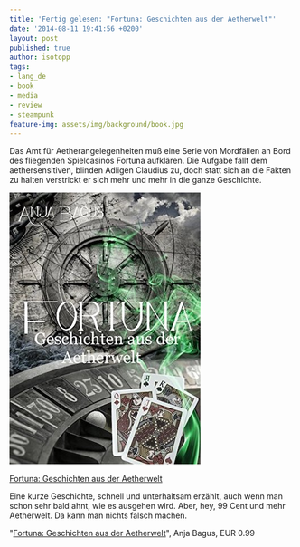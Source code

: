 ```yaml
---
title: 'Fertig gelesen: "Fortuna: Geschichten aus der Aetherwelt"'
date: '2014-08-11 19:41:56 +0200'
layout: post
published: true
author: isotopp
tags:
- lang_de
- book
- media
- review
- steampunk
feature-img: assets/img/background/book.jpg
---
```

Das Amt für Aetherangelegenheiten muß eine Serie von Mordfällen an Bord des fliegenden Spielcasinos Fortuna aufklären. Die Aufgabe fällt dem aethersensitiven, blinden Adligen Claudius zu, doch statt sich an die Fakten zu halten verstrickt er sich mehr und mehr in die ganze Geschichte.

[![](/uploads/2014/08/fortuna.jpg)](https://www.amazon.de/Fortuna-Geschichten-Aetherwelt-Anja-Bagus-ebook/dp/B00KWE1YTK)

[Fortuna: Geschichten aus der Aetherwelt](https://www.amazon.de/Fortuna-Geschichten-Aetherwelt-Anja-Bagus-ebook/dp/B00KWE1YTK)

Eine kurze Geschichte, schnell und unterhaltsam erzählt, auch wenn man schon sehr bald ahnt, wie es ausgehen wird. Aber, hey, 99 Cent und mehr Aetherwelt. Da kann man nichts falsch machen.

"[Fortuna: Geschichten aus der Aetherwelt](https://www.amazon.de/Fortuna-Geschichten-Aetherwelt-Anja-Bagus-ebook/dp/B00KWE1YTK)", Anja Bagus, EUR 0.99
